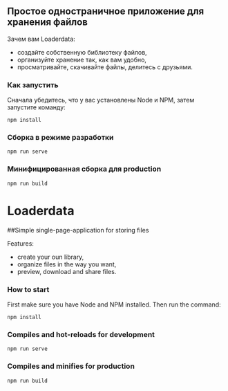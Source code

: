 ## Простое одностраничное приложение для хранения файлов

Зачем вам Loaderdata:
- создайте собственную библиотеку файлов,
- организуйте хранение так, как вам удобно,
- просматривайте, скачивайте файлы, делитесь с друзьями.

### Как запустить
Сначала убедитесь, что у вас установлены Node и NPM, затем запустите команду:
```
npm install
```

### Сборка в режиме разработки
```
npm run serve
```

### Минифицированная сборка для production
```
npm run build
```

# Loaderdata

##Simple single-page-application for storing files

Features:
- create your oun library,
- organize files in the way you want,
- preview, download and share files.

### How to start
First make sure you have Node and NPM installed. Then run the command:
```
npm install
```

### Compiles and hot-reloads for development
```
npm run serve
```

### Compiles and minifies for production
```
npm run build
```

